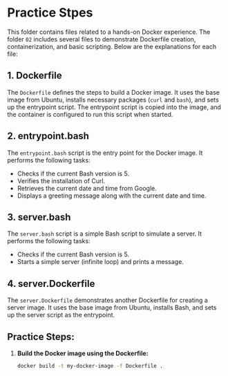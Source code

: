 # Practice Stpes

This folder contains files related to a hands-on Docker experience. The folder `02` includes several files to demonstrate Dockerfile creation, containerization, and basic scripting. Below are the explanations for each file:

## 1. Dockerfile

The `Dockerfile` defines the steps to build a Docker image. It uses the base image from Ubuntu, installs necessary packages (`curl` and `bash`), and sets up the entrypoint script. The entrypoint script is copied into the image, and the container is configured to run this script when started.

## 2. entrypoint.bash

The `entrypoint.bash` script is the entry point for the Docker image. It performs the following tasks:
- Checks if the current Bash version is 5.
- Verifies the installation of Curl.
- Retrieves the current date and time from Google.
- Displays a greeting message along with the current date and time.

## 3. server.bash

The `server.bash` script is a simple Bash script to simulate a server. It performs the following tasks:
- Checks if the current Bash version is 5.
- Starts a simple server (infinite loop) and prints a message.

## 4. server.Dockerfile

The `server.Dockerfile` demonstrates another Dockerfile for creating a server image. It uses the base image from Ubuntu, installs Bash, and sets up the server script as the entrypoint.

## Practice Steps:

1. **Build the Docker image using the Dockerfile:**
   ```bash
   docker build -t my-docker-image -f Dockerfile .

